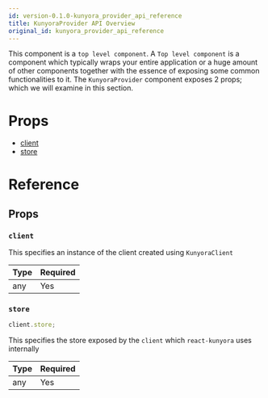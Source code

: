 ```yaml
---
id: version-0.1.0-kunyora_provider_api_reference
title: KunyoraProvider API Overview
original_id: kunyora_provider_api_reference
---
```


This component is a `top level component`. A `Top level component` is a component which typically wraps your entire application or a huge amount of other components together with the essence of exposing some common functionalities to it. The `KunyoraProvider` component exposes 2 props; which we will examine in this section.

# Props

* [client](kunyora_provider_api_reference.md#client)
* [store](kunyora_provider_api_reference.md#store)

# Reference

## Props

### `client`

This specifies an instance of the client created using `KunyoraClient`

| Type | Required |
| ---- | -------- |
| any  | Yes      |

### `store`

```javascript
client.store;
```

This specifies the store exposed by the `client` which `react-kunyora` uses internally

| Type | Required |
| ---- | -------- |
| any  | Yes      |
